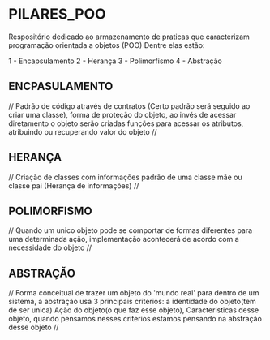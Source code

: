 # PILARES_POO

Respositório dedicado ao armazenamento de praticas que caracterizam programação orientada a objetos (POO)
Dentre elas estão:

1 - Encapsulamento
 2 - Herança
 3 - Polimorfismo
 4 - Abstração

## ENCPASULAMENTO
   // Padrão de código através de contratos (Certo padrão será seguido ao criar uma classe), 
    forma de proteção do objeto, ao invés de acessar diretamento o objeto serão 
    criadas funções para acessar os atributos, atribuindo ou recuperando valor do objeto //

## HERANÇA 
   //  Criação de classes com informações padrão de uma classe mãe ou classe pai (Herança de informações) //

## POLIMORFISMO
   //  Quando um unico objeto pode se comportar de formas diferentes para uma determinada ação, 
       implementação acontecerá de acordo com a necessidade do objeto //

## ABSTRAÇÃO 
   //  Forma conceitual de trazer um objeto do 'mundo real' para dentro de um sistema, a 
       abstração usa 3 principais criterios: a identidade do objeto(tem de ser unica) 
       Ação do objeto(o que faz esse objeto), Caracteristicas desse objeto, quando pensamos nesses criterios
       estamos pensando na abstração desse objeto // 


